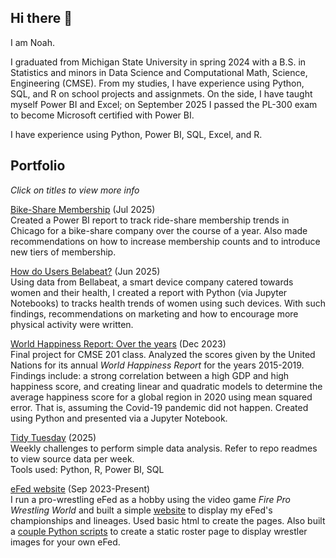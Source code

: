 ## Hi there 👋
I am Noah.

I graduated from Michigan State University in spring 2024 with a B.S. in Statistics and minors in Data Science and Computational Math, Science, Engineering (CMSE). From my studies, I have experience using Python, SQL, and R on school projects and assignmets. On the side, I have taught myself Power BI and Excel; on September 2025 I passed the PL-300 exam to become Microsoft certified with Power BI.

I have experience using Python, Power BI, SQL, Excel, and R.

## Portfolio
*Click on titles to view more info*

[Bike-Share Membership](https://github.com/leenoah390/coursera-case-studies/blob/main/Case%20Study%201%20City%20Bikes.md) (Jul 2025)\
Created a Power BI report to track ride-share membership trends in Chicago for a bike-share company over the course of a year. Also made recommendations on how to increase membership counts and to introduce new tiers of membership.

[How do Users Belabeat?](https://github.com/leenoah390/coursera-case-studies/blob/main/Case%20Study%202%20Bellabeat.ipynb) (Jun 2025)\
Using data from Bellabeat, a smart device company catered towards women and their health, I created a report with Python (via Jupyter Notebooks) to tracks health trends of women using such devices. With such findings, recommendations on marketing and how to encourage more physical activity were written.

[World Happiness Report: Over the years](https://github.com/leenoah390/World_Happiness_Report/blob/main/world_happiness_report_all.ipynb) (Dec 2023)\
Final project for CMSE 201 class. Analyzed the scores given by the United Nations for its annual *World Happiness Report* for the years 2015-2019. Findings include: a strong correlation between a high GDP and high happiness score, and creating linear and quadratic models to determine the average happiness score for a global region in 2020 using mean squared error. That is, assuming the Covid-19 pandemic did not happen. Created using Python and presented via a Jupyter Notebook.

[Tidy Tuesday](https://github.com/leenoah390/tidytuesday_practice) (2025)\
Weekly challenges to perform simple data analysis. Refer to repo readmes to view source data per week.\
Tools used: Python, R, Power BI, SQL

[eFed website](https://github.com/leenoah390/leenoah390.github.io) (Sep 2023-Present)\
I run a pro-wrestling eFed as a hobby using the video game *Fire Pro Wrestling World* and built a simple [website](https://leenoah390.github.io/) to display my eFed's championships and lineages. Used basic html to create the pages. Also built a [couple Python scripts](https://github.com/leenoah390/fpww_roster_builder) to create a static roster page to display wrestler images for your own eFed.

<!--
**leenoah390/leenoah390** is a ✨ _special_ ✨ repository because its `README.md` (this file) appears on your GitHub profile.

Here are some ideas to get you started:

- 🔭 I’m currently working on ...
- 🌱 I’m currently learning ...
- 👯 I’m looking to collaborate on ...
- 🤔 I’m looking for help with ...
- 💬 Ask me about ...
- 📫 How to reach me: ...
- 😄 Pronouns: ...
- ⚡ Fun fact: ...
-->
